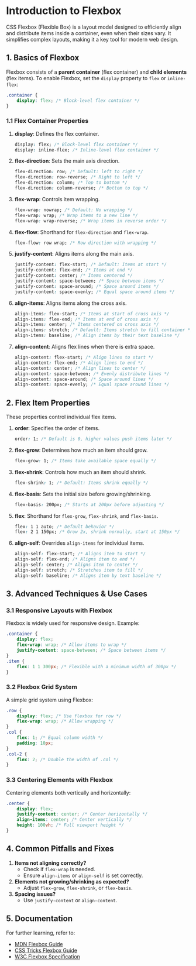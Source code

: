 # Introduction to Flexbox
CSS Flexbox (Flexible Box) is a layout model designed to efficiently align and distribute items inside a container, even when their sizes vary. It simplifies complex layouts, making it a key tool for modern web design.

## 1. Basics of Flexbox
Flexbox consists of a **parent container** (flex container) and **child elements** (flex items). To enable Flexbox, set the `display` property to `flex` or `inline-flex`:

```css
.container {
    display: flex; /* Block-level flex container */
}
```

### 1.1 Flex Container Properties
1. **display**: Defines the flex container.
   ```css
   display: flex; /* Block-level flex container */
   display: inline-flex; /* Inline-level flex container */
   ```
2. **flex-direction**: Sets the main axis direction.
   ```css
   flex-direction: row; /* Default: left to right */
   flex-direction: row-reverse; /* Right to left */
   flex-direction: column; /* Top to bottom */
   flex-direction: column-reverse; /* Bottom to top */
   ```
3. **flex-wrap**: Controls item wrapping.
   ```css
   flex-wrap: nowrap; /* Default: No wrapping */
   flex-wrap: wrap; /* Wrap items to a new line */
   flex-wrap: wrap-reverse; /* Wrap items in reverse order */
   ```
4. **flex-flow**: Shorthand for `flex-direction` and `flex-wrap`.
   ```css
   flex-flow: row wrap; /* Row direction with wrapping */
   ```
5. **justify-content**: Aligns items along the main axis.
   ```css
   justify-content: flex-start; /* Default: Items at start */
   justify-content: flex-end; /* Items at end */
   justify-content: center; /* Items centered */
   justify-content: space-between; /* Space between items */
   justify-content: space-around; /* Space around items */
   justify-content: space-evenly; /* Equal space around items */
   ```
6. **align-items**: Aligns items along the cross axis.
   ```css
   align-items: flex-start; /* Items at start of cross axis */
   align-items: flex-end; /* Items at end of cross axis */
   align-items: center; /* Items centered on cross axis */
   align-items: stretch; /* Default: Items stretch to fill container */
   align-items: baseline; /* Align items by their text baseline */
   ```
7. **align-content**: Aligns flex lines when there is extra space.
   ```css
   align-content: flex-start; /* Align lines to start */
   align-content: flex-end; /* Align lines to end */
   align-content: center; /* Align lines to center */
   align-content: space-between; /* Evenly distribute lines */
   align-content: space-around; /* Space around lines */
   align-content: space-evenly; /* Equal space around lines */
   ```

## 2. Flex Item Properties
These properties control individual flex items.

1. **order**: Specifies the order of items.
   ```css
   order: 1; /* Default is 0, higher values push items later */
   ```
2. **flex-grow**: Determines how much an item should grow.
   ```css
   flex-grow: 1; /* Items take available space equally */
   ```
3. **flex-shrink**: Controls how much an item should shrink.
   ```css
   flex-shrink: 1; /* Default: Items shrink equally */
   ```
4. **flex-basis**: Sets the initial size before growing/shrinking.
   ```css
   flex-basis: 200px; /* Starts at 200px before adjusting */
   ```
5. **flex**: Shorthand for `flex-grow`, `flex-shrink`, and `flex-basis`.
   ```css
   flex: 1 1 auto; /* Default behavior */
   flex: 2 1 150px; /* Grow 2x, shrink normally, start at 150px */
   ```
6. **align-self**: Overrides `align-items` for individual items.
   ```css
   align-self: flex-start; /* Aligns item to start */
   align-self: flex-end; /* Aligns item to end */
   align-self: center; /* Aligns item to center */
   align-self: stretch; /* Stretches item to fill */
   align-self: baseline; /* Aligns item by text baseline */
   ```

## 3. Advanced Techniques & Use Cases
### 3.1 Responsive Layouts with Flexbox
Flexbox is widely used for responsive design. Example:

```css
.container {
    display: flex;
    flex-wrap: wrap; /* Allow items to wrap */
    justify-content: space-between; /* Space between items */
}
.item {
    flex: 1 1 300px; /* Flexible with a minimum width of 300px */
}
```

### 3.2 Flexbox Grid System
A simple grid system using Flexbox:

```css
.row {
    display: flex; /* Use flexbox for row */
    flex-wrap: wrap; /* Allow wrapping */
}
.col {
    flex: 1; /* Equal column width */
    padding: 10px;
}
.col-2 {
    flex: 2; /* Double the width of .col */
}
```

### 3.3 Centering Elements with Flexbox
Centering elements both vertically and horizontally:

```css
.center {
    display: flex;
    justify-content: center; /* Center horizontally */
    align-items: center; /* Center vertically */
    height: 100vh; /* Full viewport height */
}
```

## 4. Common Pitfalls and Fixes
1. **Items not aligning correctly?**
   - Check if `flex-wrap` is needed.
   - Ensure `align-items` or `align-self` is set correctly.
2. **Elements not growing/shrinking as expected?**
   - Adjust `flex-grow`, `flex-shrink`, or `flex-basis`.
3. **Spacing issues?**
   - Use `justify-content` or `align-content`.

## 5. Documentation
For further learning, refer to:
- [MDN Flexbox Guide](https://developer.mozilla.org/en-US/docs/Learn/CSS/CSS_layout/Flexbox)
- [CSS Tricks Flexbox Guide](https://css-tricks.com/snippets/css/a-guide-to-flexbox/)
- [W3C Flexbox Specification](https://www.w3.org/TR/css-flexbox-1/)

